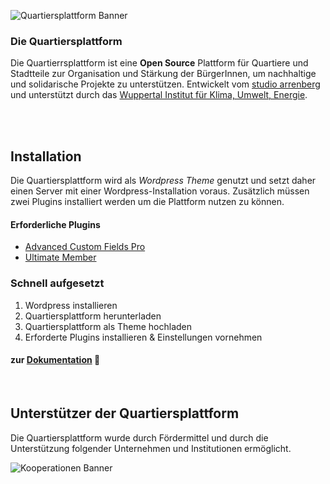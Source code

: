 ![Quartiersplattform Banner](https://github.com/studio-arrenberg/quartiersplattform/raw/main/.github/assets/quartiersplattform-banner-02.jpg)

### Die Quartiersplattform
Die Quartierrsplattform ist eine **Open Source** Plattform für Quartiere und Stadtteile zur Organisation und Stärkung der BürgerInnen, um nachhaltige und solidarische Projekte zu unterstützen. Entwickelt vom [studio arrenberg](https://arrenberg.studio)
und unterstützt durch das [Wuppertal Institut für Klima, Umwelt, Energie](https://wupperinst.org/p/wi/p/s/pd/921/).<br><br>

<!-- ## Inhaltsübersicht
- Einleitung
  - Mission (Lizienz)
  - Features
- Installation
  - Anforderungen
  - Schritte
- Unterstützer -->

<br>

<!-- 
![Feature 1](https://github.com/studio-arrenberg/quartiersplattform/raw/main/.github/assets/banner-feature-1.png)
<br>

![Feature 2](https://github.com/studio-arrenberg/quartiersplattform/raw/main/.github/assets/banner-feature-2.png)
<br>

![Feature 3](https://github.com/studio-arrenberg/quartiersplattform/raw/main/.github/assets/banner-feature-3.png) 
-->


<!-- ## Features -->
<!-- Die Quartiersplattform ... -->

<!-- #### Featues (in bildern)
- Quartiersinformationen aufzeichnen (cards geschichten/karte/Über) (projekte/nachrichten/veranstaltungen)
- BürgerInnen vernetzten (Hutträger/kontaktieren) (Diskussion/Umfrage)
- Zugang zur Kommunalpolitik vereinfachen und Bürgerbeteiligung stärken (BV) -->


## Installation
Die Quartiersplattform wird als *Wordpress Theme* genutzt und setzt daher einen Server mit einer Wordpress-Installation voraus. Zusätzlich müssen zwei Plugins installiert werden um die Plattform nutzen zu können. 
#### Erforderliche Plugins
- [Advanced Custom Fields Pro](https://de.wordpress.org/plugins/advanced-custom-fields/)
- [Ultimate Member](https://de.wordpress.org/plugins/ultimate-member/)

### Schnell aufgesetzt
1. Wordpress installieren
2. Quartiersplattform herunterladen
3. Quartiersplattform als Theme hochladen
4. Erforderte Plugins installieren & Einstellungen vornehmen

#### zur [Dokumentation](https://github.com/studio-arrenberg/quartiersplattform/blob/main/documentation/documentation.md) 📑

<!-- ## Beispiele
Die Quartiersplattform wird von folgenden Quartieren und Stadtteilen genutzt.
* Arrenberg in Wuppertal
* Langerfled in Wuppertal -->

<br>

## Unterstützer der Quartiersplattform
Die Quartiersplattform wurde durch Fördermittel und durch die Unterstützung folgender Unternehmen und Institutionen ermöglicht.

![Kooperationen Banner](https://github.com/studio-arrenberg/quartiersplattform/raw/main/.github/assets/kooperations-banner-01.png)